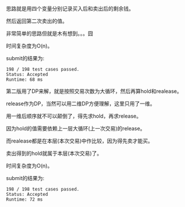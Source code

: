 思路就是用四个变量分别记录买入后和卖出后的剩余钱。

然后返回第二次卖出的值。

非常简单的思路但就是木有想到。。。囧

时间复杂度为O(n)。

submit的结果为:
```
198 / 198 test cases passed.
Status: Accepted
Runtime: 68 ms
```

第二版用了DP来解，就是按照交易次数为大循环，然后再算hold和realease。

release作为DP，当然可以用二维DP方便理解，这里只用了一维。

用一维后顺序就不可以颠倒了，得先求hold，再求release。

因为hold的值需要依赖上一层大循环(上一次交易)的release。

而realease都是在本层(本次交易)中作比较，因为得先卖才能买。

卖出得到的hold就属于本层(本次交易)了。

时间复杂度为O(n)。

submit的结果为:
```
198 / 198 test cases passed.
Status: Accepted
Runtime: 72 ms
```
